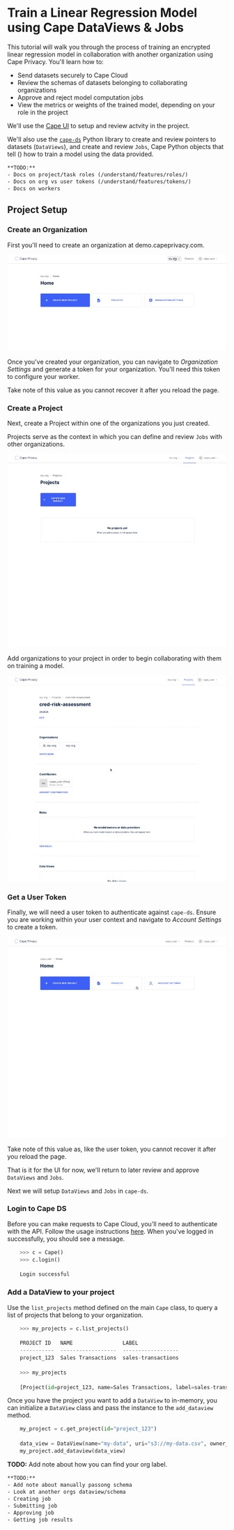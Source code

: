 # Train a Linear Regression Model using Cape DataViews & Jobs

This tutorial will walk you through the process of training an encrypted linear regression model in collaboration with another organization using Cape Privacy. You'll learn how to:

- Send datasets securely to Cape Cloud
- Review the schemas of datasets belonging to collaborating organizations
- Approve and reject model computation jobs 
- View the metrics or weights of the trained model, depending on your role in the project

We'll use the [Cape UI](demo.capeprivacy.com) to setup and review actvity in the project. 

We'll also use the [`cape-ds`](https://github.com/capeprivacy/cape-ds) Python library to create and review pointers to datasets (`DataViews`), and create and review `Jobs`, Cape Python objects that tell () how to train a model using the data provided.
```
**TODO:** 
- Docs on project/task roles (/understand/features/roles/)
- Docs on org vs user tokens (/understand/features/tokens/)
- Docs on workers
```
## Project Setup

### Create an Organization

First you'll need to create an organization at demo.capeprivacy.com.

![](../img/create_org.gif)

Once you've created your organization, you can navigate to _Organization Settings_ and generate a token for your organization. You'll need this token to configure your worker.

Take note of this value as you cannot recover it after you reload the page.

### Create a Project

Next, create a Project within one of the organizations you just created.

Projects serve as the context in which you can define and review `Jobs` with other organizations.

![](../img/create_project.gif)

Add organizations to your project in order to begin collaborating with them on training a model.

![](../img/add_org.gif)

### Get a User Token

Finally, we will need a user token to authenticate against `cape-ds`. Ensure you are
working within your user context and navigate to _Account Settings_ to create a token.

![](../img/create_user_token.gif)

Take note of this value as, like the user token, you cannot recover it after you reload the page.

That is it for the UI for now, we'll return to later review and approve `DataViews` and `Jobs`. 

Next we will setup `DataViews` and `Jobs` in `cape-ds`.

### Login to Cape DS

Before you can make requests to Cape Cloud, you'll need to authenticate with the API. Follow the usage instructions [here](/usage/login). When you've logged in successfully, you should see a message.

```python
	>>> c = Cape()
    >>> c.login()

	Login successful
```

### Add a DataView to your project

Use the `list_projects` method defined on the main `Cape` class, to query a list of projects that belong to your organization.

```python
    >>> my_projects = c.list_projects()

    PROJECT ID   NAME                LABEL
    -----------  ------------------  ------------------
    project_123  Sales Transactions  sales-transactions

	>>> my_projects

	[Project(id=project_123, name=Sales Transactions, label=sales-transactions)]
```

Once you have the project you want to add a `DataView` to in-memory, you can initialize a `DataView` class and pass the instance to the `add_dataview` method.

```python
    my_project = c.get_project(id="project_123")

    data_view = DataView(name="my-data", uri="s3://my-data.csv", owner_label="my-org")
    my_project.add_dataview(data_view)
```
**TODO:** Add note about how you can find your org label.


```
**TODO:** 
- Add note about manually passong schema
- Look at another orgs dataview/schema
- Creating job
- Submitting job
- Approving job
- Getting job results
```